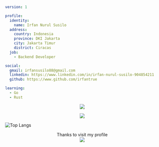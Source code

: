 ```yaml
version: 1

profile:
  identity:
    name: Irfan Nurul Susilo
  address:
    country: Indonesia
    province: DKI Jakarta
    city: Jakarta Timur
    district: Ciracas
  job:
    - Backend Developer

social:
  gmail: irfansusilo88@gmail.com
  linkedin: https://www.linkedin.com/in/irfan-nurul-susilo-904854211
  github: https://www.github.com/irfantrue

learning:
  - Go
  - Rust
```
<p align="center" title="Fluent">
  <a href="https://skillicons.dev">
    <img src="https://skillicons.dev/icons?i=git,nodejs,typescript,bun,redis,mongodb,MySQL-Light,sequelize,expressjs" />
  </a>
</p>

<p align="center" title="Interest">
  <a href="https://skillicons.dev">
    <img src="https://skillicons.dev/icons?i=rust,go,docker,kubernetes" />
  </a>
</p>

![Top Langs](https://github-readme-stats.vercel.app/api/top-langs/?username=irfantrue&layout=compact)

<p align="center"> 
  Thanks to visit my profile<br>
  <img src="https://profile-counter.glitch.me/irfantrue/count.svg" />
</p>
